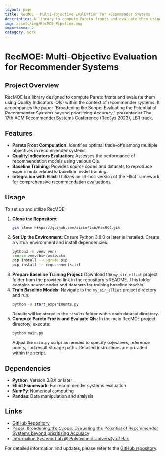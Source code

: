 ```yaml
---
layout: page
title: RecMOE - Multi-Objective Evaluation for Recommender Systems
description: A library to compute Pareto fronts and evaluate them using Quality Indicators (QIs) for Recommender Systems.
img: assets/img/RecMOE_Pipeline.png
importance: 2
category: work
---
```


# RecMOE: Multi-Objective Evaluation for Recommender Systems

## Project Overview

RecMOE is a library designed to compute Pareto fronts and evaluate them using Quality Indicators (QIs) within the context of recommender systems. It accompanies the paper "Broadening the Scope: Evaluating the Potential of Recommender Systems beyond prioritizing Accuracy," presented at The 17th ACM Recommender Systems Conference (RecSys 2023), LBR track.

## Features

- **Pareto Front Computation**: Identifies optimal trade-offs among multiple objectives in recommender systems.
- **Quality Indicators Evaluation**: Assesses the performance of recommendation models using various QIs.
- **Baseline Training**: Provides source codes and datasets to reproduce experiments related to baseline model training.
- **Integration with Elliot**: Utilizes an ad-hoc version of the Elliot framework for comprehensive recommendation evaluations.

## Usage

To set up and utilize RecMOE:

1. **Clone the Repository**:
   ```bash
   git clone https://github.com/sisinflab/RecMOE.git
   ```
2. **Set Up the Environment**:
   Ensure Python 3.8.0 or later is installed. Create a virtual environment and install dependencies:
   ```bash
   python3 -m venv venv
   source venv/bin/activate
   pip install --upgrade pip
   pip install -r requirements.txt
   ```
3. **Prepare Baseline Training Project**:
   Download the `my_sir_elliot` project folder from the provided link in the repository's README. This folder contains source codes and datasets for training baseline models.
4. **Train Baseline Models**:
   Navigate to the `my_sir_elliot` project directory and run:
   ```bash
   python -u start_experiments.py
   ```
   Results will be stored in the `results` folder within each dataset directory.
5. **Compute Pareto Fronts and Evaluate QIs**:
   In the main RecMOE project directory, execute:
   ```bash
   python main.py
   ```
   Adjust the `main.py` script as needed to specify objectives, reference points, and result storage paths. Detailed instructions are provided within the script.

## Dependencies

- **Python**: Version 3.8.0 or later
- **Elliot Framework**: For recommender systems evaluation
- **NumPy**: Numerical computing
- **Pandas**: Data manipulation and analysis

## Links

- [GitHub Repository](https://github.com/sisinflab/RecMOE)
- [Paper: Broadening the Scope: Evaluating the Potential of Recommender Systems beyond prioritizing Accuracy](https://recsys.acm.org/recsys23/)
- [Information Systems Lab @ Polytechnic University of Bari](https://github.com/sisinflab/)

For detailed information and updates, please refer to the [GitHub repository](https://github.com/sisinflab/RecMOE).
